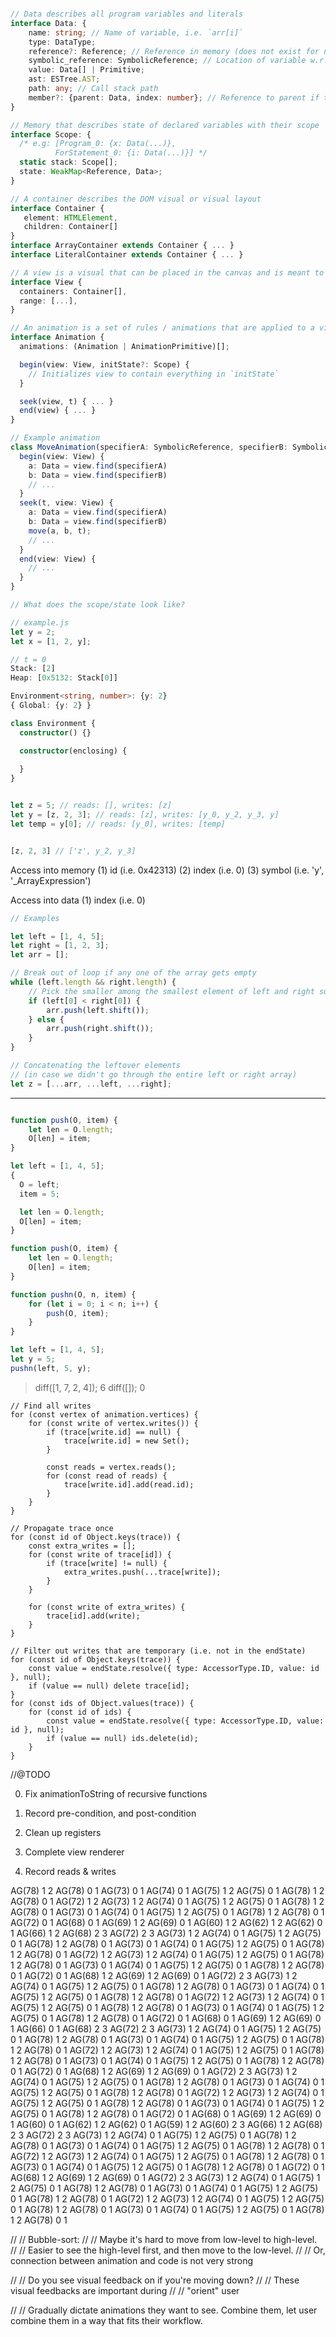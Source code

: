 ```typescript

// Data describes all program variables and literals
interface Data: {
    name: string; // Name of variable, i.e. `arr[i]`
    type: DataType; 
    reference?: Reference; // Reference in memory (does not exist for non-mutable objects)
    symbolic_reference: SymbolicReference; // Location of variable w.r.t others, i.e. `arr[0]`
    value: Data[] | Primitive;
    ast: ESTree.AST;
    path: any; // Call stack path
    member?: {parent: Data, index: number}; // Reference to parent if this is a member of an object
}

// Memory that describes state of declared variables with their scope
interface Scope: {
  /* e.g: [Program_0: {x: Data(...)}, 
          ForStatement_0: {i: Data(...)}] */
  static stack: Scope[];
  state: WeakMap<Reference, Data>;
}

// A container describes the DOM visual or visual layout
interface Container {
   element: HTMLElement,
   children: Container[]
}
interface ArrayContainer extends Container { ... }
interface LiteralContainer extends Container { ... }

// A view is a visual that can be placed in the canvas and is meant to describe visuals within a certain range of call stack
interface View {
  containers: Container[],
  range: [...],
}

// An animation is a set of rules / animations that are applied to a view to go from state A to state B 
interface Animation {
  animations: (Animation | AnimationPrimitive)[];

  begin(view: View, initState?: Scope) {
    // Initializes view to contain everything in `initState`
  }

  seek(view, t) { ... }
  end(view) { ... }
}

// Example animation
class MoveAnimation(specifierA: SymbolicReference, specifierB: SymbolicReference) implements AnimationPrimitive {
  begin(view: View) {
    a: Data = view.find(specifierA)
    b: Data = view.find(specifierB)
    // ...
  }
  seek(t, view: View) {
    a: Data = view.find(specifierA)
    b: Data = view.find(specifierB)
    move(a, b, t);
    // ...
  }
  end(view: View) {
    // ...
  }
}

// What does the scope/state look like?

// example.js
let y = 2;
let x = [1, 2, y];

// t = 0
Stack: [2]
Heap: [0x5132: Stack[0]]

Environment<string, number>: {y: 2}
{ Global: {y: 2} }

class Environment {
  constructor() {}

  constructor(enclosing) {
    
  }
}


let z = 5; // reads: [], writes: [z]
let y = [z, 2, 3]; // reads: [z], writes: [y_0, y_2, y_3, y]
let temp = y[0]; // reads: [y_0], writes: [temp]


[z, 2, 3] // ['z', y_2, y_3]


```

Access into memory
(1) id (i.e. 0x42313)
(2) index (i.e. 0)
(3) symbol (i.e. 'y', '_ArrayExpression')

Access into data
(1) index (i.e. 0)

```javascript
// Examples

let left = [1, 4, 5];
let right = [1, 2, 3];
let arr = [];

// Break out of loop if any one of the array gets empty
while (left.length && right.length) {
    // Pick the smaller among the smallest element of left and right sub arrays
    if (left[0] < right[0]) {
        arr.push(left.shift());
    } else {
        arr.push(right.shift());
    }
}

// Concatenating the leftover elements
// (in case we didn't go through the entire left or right array)
let z = [...arr, ...left, ...right];


```
---
```javascript

function push(O, item) {
    let len = O.length;
    O[len] = item;
}

let left = [1, 4, 5];
{
  O = left;
  item = 5;

  let len = O.length;
  O[len] = item;
}


```

```javascript 
function push(O, item) {
    let len = O.length;
    O[len] = item;
}

function pushn(O, n, item) {
    for (let i = 0; i < n; i++) {
        push(O, item);
    }
}

let left = [1, 4, 5];
let y = 5;
pushn(left, 5, y);
```


> diff([1, 7, 2, 4]);
6
> diff([]);
0







    // Find all writes
    for (const vertex of animation.vertices) {
        for (const write of vertex.writes()) {
            if (trace[write.id] == null) {
                trace[write.id] = new Set();
            }

            const reads = vertex.reads();
            for (const read of reads) {
                trace[write.id].add(read.id);
            }
        }
    }

    // Propagate trace once
    for (const id of Object.keys(trace)) {
        const extra_writes = [];
        for (const write of trace[id]) {
            if (trace[write] != null) {
                extra_writes.push(...trace[write]);
            }
        }

        for (const write of extra_writes) {
            trace[id].add(write);
        }
    }

    // Filter out writes that are temporary (i.e. not in the endState)
    for (const id of Object.keys(trace)) {
        const value = endState.resolve({ type: AccessorType.ID, value: id }, null);
        if (value == null) delete trace[id];
    }
    for (const ids of Object.values(trace)) {
        for (const id of ids) {
            const value = endState.resolve({ type: AccessorType.ID, value: id }, null);
            if (value == null) ids.delete(id);
        }
    }




//@TODO

0. Fix animationToString of recursive functions

1. Record pre-condition, and post-condition

2. Clean up registers

3. Complete view renderer

4. Record reads & writes








AG(78) 1 2
AG(78) 0 1
AG(73) 0 1
AG(74) 0 1
AG(75) 1 2
AG(75) 0 1
AG(78) 1 2
AG(78) 0 1
AG(72) 1 2
AG(73) 1 2
AG(74) 0 1
AG(75) 1 2
AG(75) 0 1
AG(78) 1 2
AG(78) 0 1
AG(73) 0 1
AG(74) 0 1
AG(75) 1 2
AG(75) 0 1
AG(78) 1 2
AG(78) 0 1
AG(72) 0 1
AG(68) 0 1
AG(69) 1 2
AG(69) 0 1
AG(60) 1 2
AG(62) 1 2
AG(62) 0 1
AG(66) 1 2
AG(68) 2 3
AG(72) 2 3
AG(73) 1 2
AG(74) 0 1
AG(75) 1 2
AG(75) 0 1
AG(78) 1 2
AG(78) 0 1
AG(73) 0 1
AG(74) 0 1
AG(75) 1 2
AG(75) 0 1
AG(78) 1 2
AG(78) 0 1
AG(72) 1 2
AG(73) 1 2
AG(74) 0 1
AG(75) 1 2
AG(75) 0 1
AG(78) 1 2
AG(78) 0 1
AG(73) 0 1
AG(74) 0 1
AG(75) 1 2
AG(75) 0 1
AG(78) 1 2
AG(78) 0 1
AG(72) 0 1
AG(68) 1 2
AG(69) 1 2
AG(69) 0 1
AG(72) 2 3
AG(73) 1 2
AG(74) 0 1
AG(75) 1 2
AG(75) 0 1
AG(78) 1 2
AG(78) 0 1
AG(73) 0 1
AG(74) 0 1
AG(75) 1 2
AG(75) 0 1
AG(78) 1 2
AG(78) 0 1
AG(72) 1 2
AG(73) 1 2
AG(74) 0 1
AG(75) 1 2
AG(75) 0 1
AG(78) 1 2
AG(78) 0 1
AG(73) 0 1
AG(74) 0 1
AG(75) 1 2
AG(75) 0 1
AG(78) 1 2
AG(78) 0 1
AG(72) 0 1
AG(68) 0 1
AG(69) 1 2
AG(69) 0 1
AG(66) 0 1
AG(68) 2 3
AG(72) 2 3
AG(73) 1 2
AG(74) 0 1
AG(75) 1 2
AG(75) 0 1
AG(78) 1 2
AG(78) 0 1
AG(73) 0 1
AG(74) 0 1
AG(75) 1 2
AG(75) 0 1
AG(78) 1 2
AG(78) 0 1
AG(72) 1 2
AG(73) 1 2
AG(74) 0 1
AG(75) 1 2
AG(75) 0 1
AG(78) 1 2
AG(78) 0 1
AG(73) 0 1
AG(74) 0 1
AG(75) 1 2
AG(75) 0 1
AG(78) 1 2
AG(78) 0 1
AG(72) 0 1
AG(68) 1 2
AG(69) 1 2
AG(69) 0 1
AG(72) 2 3
AG(73) 1 2
AG(74) 0 1
AG(75) 1 2
AG(75) 0 1
AG(78) 1 2
AG(78) 0 1
AG(73) 0 1
AG(74) 0 1
AG(75) 1 2
AG(75) 0 1
AG(78) 1 2
AG(78) 0 1
AG(72) 1 2
AG(73) 1 2
AG(74) 0 1
AG(75) 1 2
AG(75) 0 1
AG(78) 1 2
AG(78) 0 1
AG(73) 0 1
AG(74) 0 1
AG(75) 1 2
AG(75) 0 1
AG(78) 1 2
AG(78) 0 1
AG(72) 0 1
AG(68) 0 1
AG(69) 1 2
AG(69) 0 1
AG(60) 0 1
AG(62) 1 2
AG(62) 0 1
AG(59) 1 2
AG(60) 2 3
AG(66) 1 2
AG(68) 2 3
AG(72) 2 3
AG(73) 1 2
AG(74) 0 1
AG(75) 1 2
AG(75) 0 1
AG(78) 1 2
AG(78) 0 1
AG(73) 0 1
AG(74) 0 1
AG(75) 1 2
AG(75) 0 1
AG(78) 1 2
AG(78) 0 1
AG(72) 1 2
AG(73) 1 2
AG(74) 0 1
AG(75) 1 2
AG(75) 0 1
AG(78) 1 2
AG(78) 0 1
AG(73) 0 1
AG(74) 0 1
AG(75) 1 2
AG(75) 0 1
AG(78) 1 2
AG(78) 0 1
AG(72) 0 1
AG(68) 1 2
AG(69) 1 2
AG(69) 0 1
AG(72) 2 3
AG(73) 1 2
AG(74) 0 1
AG(75) 1 2
AG(75) 0 1
AG(78) 1 2
AG(78) 0 1
AG(73) 0 1
AG(74) 0 1
AG(75) 1 2
AG(75) 0 1
AG(78) 1 2
AG(78) 0 1
AG(72) 1 2
AG(73) 1 2
AG(74) 0 1
AG(75) 1 2
AG(75) 0 1
AG(78) 1 2
AG(78) 0 1
AG(73) 0 1
AG(74) 0 1
AG(75) 1 2
AG(75) 0 1
AG(78) 1 2
AG(78) 0 1


// // Bubble-sort:
// // Maybe it's hard to move from low-level to high-level.
// // Easier to see the high-level first, and then move to the low-level.
// // Or, connection between animation and code is not very strong

// // Do you see visual feedback on if you're moving down?
// // These visual feedbacks are important during
// // "orient" user

// // Gradually dictate animations they want to see. Combine them, let user combine them in a way that fits their workflow.
